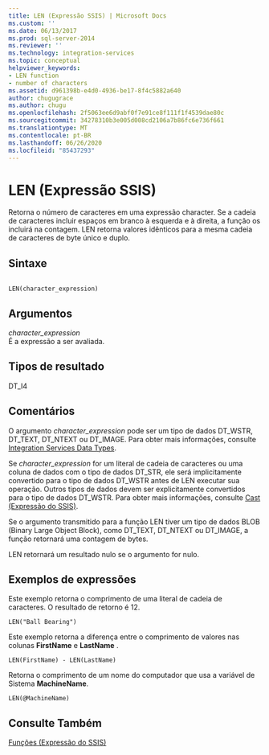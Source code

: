 ```yaml
---
title: LEN (Expressão SSIS) | Microsoft Docs
ms.custom: ''
ms.date: 06/13/2017
ms.prod: sql-server-2014
ms.reviewer: ''
ms.technology: integration-services
ms.topic: conceptual
helpviewer_keywords:
- LEN function
- number of characters
ms.assetid: d961398b-e4d0-4936-be17-8f4c5882a640
author: chugugrace
ms.author: chugu
ms.openlocfilehash: 2f5063ee6d9abf0f7e91ce8f111f1f4539dae80c
ms.sourcegitcommit: 34278310b3e005d008cd2106a7b86fc6e736f661
ms.translationtype: MT
ms.contentlocale: pt-BR
ms.lasthandoff: 06/26/2020
ms.locfileid: "85437293"
---
```

# <a name="len-ssis-expression"></a>LEN (Expressão SSIS)
  Retorna o número de caracteres em uma expressão character. Se a cadeia de caracteres incluir espaços em branco à esquerda e à direita, a função os incluirá na contagem. LEN retorna valores idênticos para a mesma cadeia de caracteres de byte único e duplo.  
  
## <a name="syntax"></a>Sintaxe  
  
```  
  
LEN(character_expression)  
```  
  
## <a name="arguments"></a>Argumentos  
 *character_expression*  
 É a expressão a ser avaliada.  
  
## <a name="result-types"></a>Tipos de resultado  
 DT_I4  
  
## <a name="remarks"></a>Comentários  
 O argumento *character_expression* pode ser um tipo de dados DT_WSTR, DT_TEXT, DT_NTEXT ou DT_IMAGE. Para obter mais informações, consulte [Integration Services Data Types](../data-flow/integration-services-data-types.md).  
  
 Se *character_expression* for um literal de cadeia de caracteres ou uma coluna de dados com o tipo de dados DT_STR, ele será implicitamente convertido para o tipo de dados DT_WSTR antes de LEN executar sua operação. Outros tipos de dados devem ser explicitamente convertidos para o tipo de dados DT_WSTR. Para obter mais informações, consulte [Cast &#40;Expressão do SSIS&#41;](cast-ssis-expression.md).  
  
 Se o argumento transmitido para a função LEN tiver um tipo de dados BLOB (Binary Large Object Block), como DT_TEXT, DT_NTEXT ou DT_IMAGE, a função retornará uma contagem de bytes.  
  
 LEN retornará um resultado nulo se o argumento for nulo.  
  
## <a name="expression-examples"></a>Exemplos de expressões  
 Este exemplo retorna o comprimento de uma literal de cadeia de caracteres. O resultado de retorno é 12.  
  
```  
LEN("Ball Bearing")  
```  
  
 Este exemplo retorna a diferença entre o comprimento de valores nas colunas **FirstName** e **LastName** .  
  
```  
LEN(FirstName) - LEN(LastName)  
```  
  
 Retorna o comprimento de um nome do computador que usa a variável de Sistema **MachineName**.  
  
```  
LEN(@MachineName)  
```  
  
## <a name="see-also"></a>Consulte Também  
 [Funções &#40;Expressão do SSIS&#41;](functions-ssis-expression.md)  
  
  
